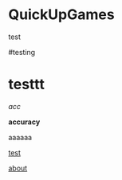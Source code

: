 # QuickUpGames
test

#testing

# testtt

*acc*

**accuracy**

aaaaaa

[test](/site/content/)

[about](/about/)